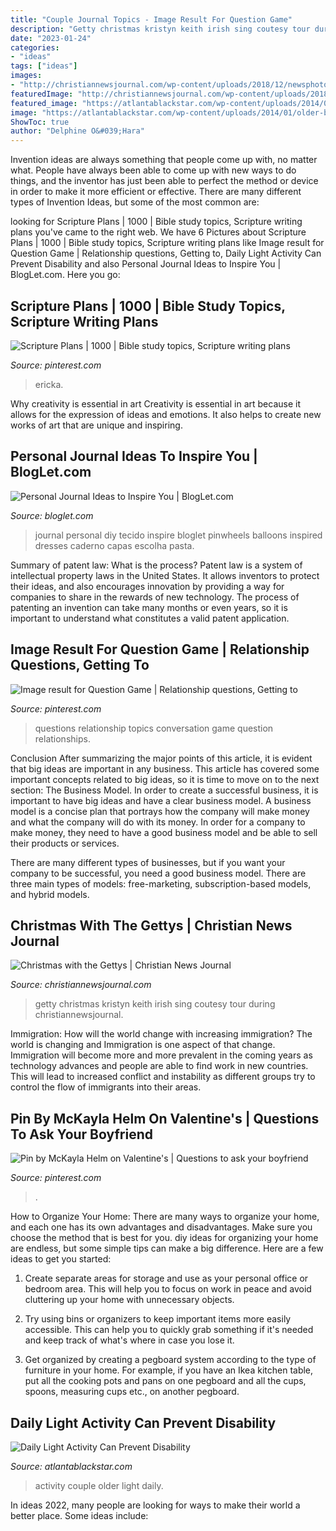 ```yaml
---
title: "Couple Journal Topics - Image Result For Question Game"
description: "Getty christmas kristyn keith irish sing coutesy tour during christiannewsjournal"
date: "2023-01-24"
categories:
- "ideas"
tags: ["ideas"]
images:
- "http://christiannewsjournal.com/wp-content/uploads/2018/12/newsphotos-getty-12.20.18.jpg"
featuredImage: "http://christiannewsjournal.com/wp-content/uploads/2018/12/newsphotos-getty-12.20.18.jpg"
featured_image: "https://atlantablackstar.com/wp-content/uploads/2014/01/older-black-couple.jpg"
image: "https://atlantablackstar.com/wp-content/uploads/2014/01/older-black-couple.jpg"
ShowToc: true
author: "Delphine O&#039;Hara"
---
```



Invention ideas are always something that people come up with, no matter what. People have always been able to come up with new ways to do things, and the inventor has just been able to perfect the method or device in order to make it more efficient or effective. There are many different types of Invention Ideas, but some of the most common are:

	

		
looking for Scripture Plans | 1000 | Bible study topics, Scripture writing plans you've came to the right web. We have 6 Pictures about Scripture Plans | 1000 | Bible study topics, Scripture writing plans like Image result for Question Game | Relationship questions, Getting to, Daily Light Activity Can Prevent Disability and also Personal Journal Ideas to Inspire You | BlogLet.com. Here you go:
		
    
## Scripture Plans | 1000 | Bible Study Topics, Scripture Writing Plans

<img loading=lazy src="https://i.pinimg.com/736x/79/01/ae/7901aee23b604f3efdbaf1f6ba5924b8.jpg" onerror="this.onerror=null;this.src='https://tse2.mm.bing.net/th?id=OIP.0cAKNgcNoBrJ7YlZT0P2pAHaJl&amp;pid=15.1';" alt="Scripture Plans | 1000 | Bible study topics, Scripture writing plans">

_Source: pinterest.com_

>ericka. 

	

Why creativity is essential in art
Creativity is essential in art because it allows for the expression of ideas and emotions. It also helps to create new works of art that are unique and inspiring.

    
## Personal Journal Ideas To Inspire You | BlogLet.com

<img loading=lazy src="http://www.bloglet.com/gallery/personal-journal-ideas/personal-journal-ideas2.jpg" onerror="this.onerror=null;this.src='https://tse4.mm.bing.net/th?id=OIP.YXc6RdySsHuk-AtX5HOMVQHaHa&amp;pid=15.1';" alt="Personal Journal Ideas to Inspire You | BlogLet.com">

_Source: bloglet.com_

>journal personal diy tecido inspire bloglet pinwheels balloons inspired dresses caderno capas escolha pasta. 

	

Summary of patent law: What is the process?
Patent law is a system of intellectual property laws in the United States. It allows inventors to protect their ideas, and also encourages innovation by providing a way for companies to share in the rewards of new technology. The process of patenting an invention can take many months or even years, so it is important to understand what constitutes a valid patent application.

    
## Image Result For Question Game | Relationship Questions, Getting To

<img loading=lazy src="https://i.pinimg.com/originals/fe/f5/c9/fef5c91c2d5edc2bc84c62efd2a2caca.jpg" onerror="this.onerror=null;this.src='https://tse4.mm.bing.net/th?id=OIP._5zdM1ulY9_OZuzaV8hLeQHaK1&amp;pid=15.1';" alt="Image result for Question Game | Relationship questions, Getting to">

_Source: pinterest.com_

>questions relationship topics conversation game question relationships. 

	

Conclusion
After summarizing the major points of this article, it is evident that big ideas are important in any business. This article has covered some important concepts related to big ideas, so it is time to move on to the next section: The Business Model.
In order to create a successful business, it is important to have big ideas and have a clear business model. A business model is a concise plan that portrays how the company will make money and what the company will do with its money. In order for a company to make money, they need to have a good business model and be able to sell their products or services. 

There are many different types of businesses, but if you want your company to be successful, you need a good business model. There are three main types of models: free-marketing, subscription-based models, and hybrid models.

    
## Christmas With The Gettys | Christian News Journal

<img loading=lazy src="http://christiannewsjournal.com/wp-content/uploads/2018/12/newsphotos-getty-12.20.18.jpg" onerror="this.onerror=null;this.src='https://tse1.mm.bing.net/th?id=OIP.3NhFPs-zKUuClDQ8VkERgwHaEs&amp;pid=15.1';" alt="Christmas with the Gettys | Christian News Journal">

_Source: christiannewsjournal.com_

>getty christmas kristyn keith irish sing coutesy tour during christiannewsjournal. 

	

Immigration: How will the world change with increasing immigration?
The world is changing and Immigration is one aspect of that change. Immigration will become more and more prevalent in the coming years as technology advances and people are able to find work in new countries. This will lead to increased conflict and instability as different groups try to control the flow of immigrants into their areas.

    
## Pin By McKayla Helm On Valentine&#039;s | Questions To Ask Your Boyfriend

<img loading=lazy src="https://i.pinimg.com/originals/c3/d5/73/c3d573f5d64bb23fcc09c4f9597367a5.png" onerror="this.onerror=null;this.src='https://tse4.mm.bing.net/th?id=OIP.LFaJBPuFo7ehMSO7gFpedAHaNJ&amp;pid=15.1';" alt="Pin by McKayla Helm on Valentine&#039;s | Questions to ask your boyfriend">

_Source: pinterest.com_

>. 

	

How to Organize Your Home: There are many ways to organize your home, and each one has its own advantages and disadvantages. Make sure you choose the method that is best for you.
diy ideas for organizing your home are endless, but some simple tips can make a big difference. Here are a few ideas to get you started:
1. Create separate areas for storage and use as your personal office or bedroom area. This will help you to focus on work in peace and avoid cluttering up your home with unnecessary objects.

2. Try using bins or organizers to keep important items more easily accessible. This can help you to quickly grab something if it's needed and keep track of what's where in case you lose it.

3. Get organized by creating a pegboard system according to the type of furniture in your home. For example, if you have an Ikea kitchen table, put all the cooking pots and pans on one pegboard and all the cups, spoons, measuring cups etc., on another pegboard.

    
## Daily Light Activity Can Prevent Disability

<img loading=lazy src="https://atlantablackstar.com/wp-content/uploads/2014/01/older-black-couple.jpg" onerror="this.onerror=null;this.src='https://tse4.mm.bing.net/th?id=OIP.JRYwSaaCNSUwll_ha0RakAHaE7&amp;pid=15.1';" alt="Daily Light Activity Can Prevent Disability">

_Source: atlantablackstar.com_

>activity couple older light daily. 

	

In ideas 2022, many people are looking for ways to make their world a better place. Some ideas include:

